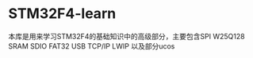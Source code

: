 # STM32F4-learn
本库是用来学习STM32F4的基础知识中的高级部分，主要包含SPI W25Q128  SRAM  SDIO FAT32 USB  TCP/IP  LWIP 以及部分ucos 
